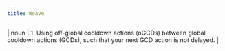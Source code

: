 ```yaml
---
title: Weave
---
```

| noun | 1.  	Using off-global cooldown actions (oGCDs) between global cooldown actions (GCDs), such that your next GCD action is not delayed.	|